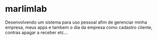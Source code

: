 # marlimlab
Desenvolvendo um sistema para uso pessoal afim de gerenciar minha empresa, meus apps e tambem o dia da empresa como cadastro cliente, contras apagar a receber etc...
